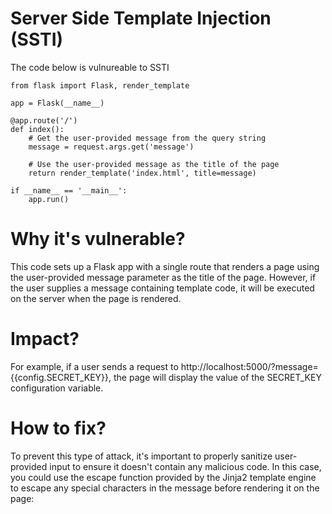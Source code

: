 # Server Side Template Injection (SSTI)

The code below is vulnureable to SSTI

```
from flask import Flask, render_template

app = Flask(__name__)

@app.route('/')
def index():
    # Get the user-provided message from the query string
    message = request.args.get('message')

    # Use the user-provided message as the title of the page
    return render_template('index.html', title=message)

if __name__ == '__main__':
    app.run()
```

# Why it's vulnerable?
This code sets up a Flask app with a single route that renders a page using the user-provided message parameter as the title of the page. However, if the user supplies a message containing template code, it will be executed on the server when the page is rendered.

# Impact?
For example, if a user sends a request to http://localhost:5000/?message={{config.SECRET_KEY}}, the page will display the value of the SECRET_KEY configuration variable.

# How to fix?
To prevent this type of attack, it's important to properly sanitize user-provided input to ensure it doesn't contain any malicious code. In this case, you could use the escape function provided by the Jinja2 template engine to escape any special characters in the message before rendering it on the page:
